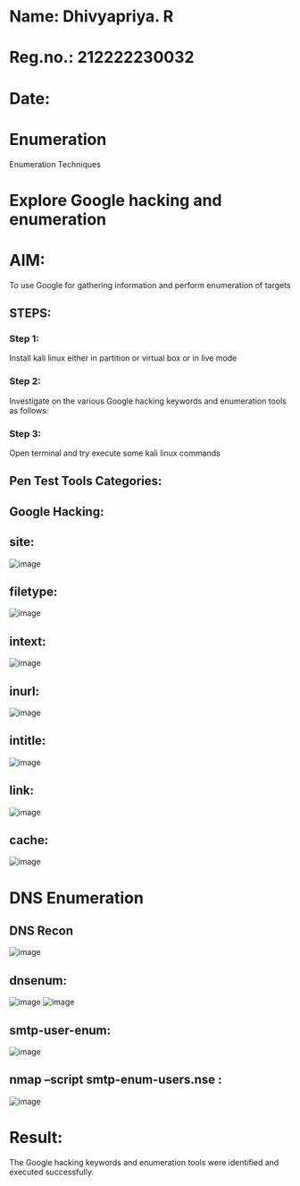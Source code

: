 # Name: Dhivyapriya. R
# Reg.no.: 212222230032
# Date:
# Enumeration
Enumeration Techniques

# Explore Google hacking and enumeration 

# AIM:

To use Google for gathering information and perform enumeration of targets

## STEPS:

### Step 1:

Install kali linux either in partition or virtual box or in live mode

### Step 2:

Investigate on the various Google hacking keywords and enumeration tools as follows:


### Step 3:

Open terminal and try execute some kali linux commands

## Pen Test Tools Categories:  

## Google Hacking:

## site: 
![image](https://github.com/user-attachments/assets/49987094-4061-4644-83fe-46e62248f259)

## filetype: 
![image](https://github.com/user-attachments/assets/3fd13586-1121-4d58-b16b-687015f8ba6c)
## intext: 
![image](https://github.com/user-attachments/assets/3a2b9cec-cc6b-41bd-83ff-448a26aa3c2e)
## inurl: 
![image](https://github.com/user-attachments/assets/6d6af348-6c44-440e-9bc5-2c08cceb7edb)

## intitle: 
![image](https://github.com/user-attachments/assets/862d673f-210f-4225-a07c-6ba74afeea83)

## link: 
![image](https://github.com/user-attachments/assets/82180d8e-2a9a-4b29-b729-d05639dfab04)

## cache: 
![image](https://github.com/user-attachments/assets/12916e78-6338-4eba-8430-1b3bb8bdfdcb)
 
# DNS Enumeration


## DNS Recon
![image](https://github.com/user-attachments/assets/30ab6d21-8b76-4847-aed2-daaeb61ce67f)
## dnsenum:
![image](https://github.com/user-attachments/assets/11f2ed03-737e-4b77-a497-31c30e6cf083)
![image](https://github.com/user-attachments/assets/c4afe7ca-14b2-442e-ab0b-4ea0171227c8)
## smtp-user-enum:
![image](https://github.com/user-attachments/assets/db7ca2cc-65be-4b50-bd47-c4076c65ea28)
## nmap –script smtp-enum-users.nse :
![image](https://github.com/user-attachments/assets/9b7f8e90-d780-42c2-acf2-c301d2eac104)

# Result:
 The Google hacking keywords and enumeration tools were identified and executed successfully.

